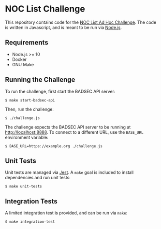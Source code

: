 # NOC List Challenge

This repository contains code for the [NOC List Ad Hoc Challenge][noclist]. The code is written in Javascript, and is meant to be run via [Node.js][nodejs].

## Requirements

- Node.js >= 10
- Docker
- GNU Make

## Running the Challenge

To run the challenge, first start the BADSEC API server:

```shell
$ make start-badsec-api
```

Then, run the challenge:

```shell
$ ./challenge.js
```

The challenge expects the BADSEC API server to be running at <http://localhost:8888>. To connect to a different URL, use the `BASE_URL` environment variable:

```shell
$ BASE_URL=https://example.org ./challenge.js
```

## Unit Tests

Unit tests are managed via [Jest][jest]. A `make` goal is included to install dependencies and run unit tests:

```shell
$ make unit-tests
```

## Integration Tests

A limited integration test is provided, and can be run via `make`:

```shell
$ make integration-test
```

[noclist]: https://homework.adhoc.team/noclist/
[nodejs]: https://nodejs.org/
[jest]: https://jestjs.io/
